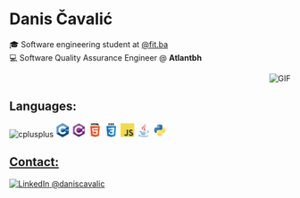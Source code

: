 # Danis Čavalić

🎓 Software engineering student at [@fit.ba](https://fit.ba/) <br>
💻 Software Quality Assurance Engineer @ <b>Atlantbh</b> <br>

<img align="right" alt="GIF" src="https://github-readme-stats.vercel.app/api?username=dan1soni&hide=stars&show_icons=true&theme=tokyonight" />
<br>

## Languages:
   <img src="https://raw.githubusercontent.com/jmnote/z-icons/master/svg/c.svg" alt="cplusplus" width="25" height="25" title="C" style="max-width:100%;"> <a target="_blank" rel="noopener noreferrer" href="https://raw.githubusercontent.com/devicons/devicon/master/icons/cplusplus/cplusplus-original.svg"><img src="https://raw.githubusercontent.com/devicons/devicon/master/icons/cplusplus/cplusplus-original.svg" alt="cplusplus" width="25" height="25" title="C++" style="max-width:100%;"></a>     <a target="_blank" rel="noopener noreferrer" href="https://raw.githubusercontent.com/devicons/devicon/master/icons/csharp/csharp-original.svg"><img src="https://raw.githubusercontent.com/devicons/devicon/master/icons/csharp/csharp-original.svg" alt="csharp" width="25" height="25" title="C#" style="max-width:100%;"></a>          <a target="_blank" rel="noopener noreferrer" href="https://raw.githubusercontent.com/devicons/devicon/master/icons/html5/html5-original-wordmark.svg"><img src="https://raw.githubusercontent.com/devicons/devicon/master/icons/html5/html5-original-wordmark.svg" alt="html5" width="25" height="25" title="HTML" style="max-width:100%;"></a>     <a target="_blank" rel="noopener noreferrer" href="https://raw.githubusercontent.com/devicons/devicon/master/icons/css3/css3-original-wordmark.svg"><img src="https://raw.githubusercontent.com/devicons/devicon/master/icons/css3/css3-original-wordmark.svg" alt="css3" width="25" height="25" title="CSS" style="max-width:100%;"></a>     <a target="_blank" rel="noopener noreferrer" href="https://raw.githubusercontent.com/devicons/devicon/master/icons/javascript/javascript-original.svg"><img src="https://raw.githubusercontent.com/devicons/devicon/master/icons/javascript/javascript-original.svg" alt="javascript" width="25" height="25" title="JavaScript" style="max-width:100%;"></a>     <a target="_blank" rel="noopener noreferrer" href="https://raw.githubusercontent.com/devicons/devicon/master/icons/javascript/javascript-original.svg"></a>     <a target="_blank" rel="noopener noreferrer" href="https://raw.githubusercontent.com/devicons/devicon/master/icons/javascript/javascript-original.svg"></a>     <img src="https://raw.githubusercontent.com/devicons/devicon/master/icons/java/java-original.svg" alt="Java" width="25" height="25" title="Java" style="max-width:100%;"> <a target="_blank" rel="noopener noreferrer" href="https://raw.githubusercontent.com/devicons/devicon/master/icons/java/java-original.svg"> <img src="https://raw.githubusercontent.com/devicons/devicon/master/icons/python/python-original.svg" alt="Python" width="25" height="25" title="Python" style="max-width:100%;"> <a target="_blank" rel="noopener noreferrer" href="https://raw.githubusercontent.com/devicons/devicon/master/icons/python/python-original.svg">
   
   
 ## Contact:

<img src="https://cdn-icons-png.flaticon.com/512/1384/1384874.png" alt="LinkedIn" width="20" height="20" title="LinkedIn" style="max-width:100%;"> [@daniscavalic](https://linkedin.com/in/daniscavalic) <br>
